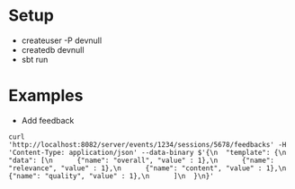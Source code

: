 

Setup
=====
* createuser -P devnull
* createdb devnull
* sbt run


Examples
========

* Add feedback
````
curl 'http://localhost:8082/server/events/1234/sessions/5678/feedbacks' -H 'Content-Type: application/json' --data-binary $'{\n  "template": {\n "data": [\n      {"name": "overall", "value" : 1},\n      {"name": "relevance", "value" : 1},\n      {"name": "content", "value" : 1},\n {"name": "quality", "value" : 1},\n      ]\n  }\n}'
````
